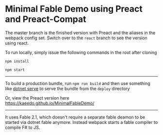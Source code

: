 # Minimal Fable Demo using Preact and Preact-Compat

The master branch is the finished version with Preact and the aliases in the webpack config set.
Switch over to the `react` branch to see the version using react.

To run locally, simply issue the following commands in the root after cloning

`npm install`

`npm start`

---

To build a production bundle, run `npm run build` and then use something like [dotnet serve](https://github.com/natemcmaster/dotnet-serve) to serve the bundle from the `deploy` directory

Or, view the Preact version here https://kaeedo.github.io/MinimalFableDemo/

---

It uses Fable 2.1, which doesn't require a separate fable deamon to be started via dotnet fable anymore. Instead webpack starts a fable compiler to compile F# to JS.

